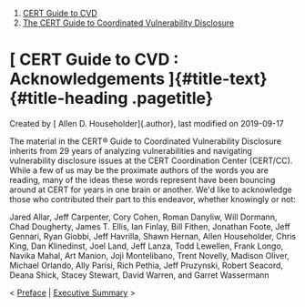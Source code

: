 



1.  [CERT Guide to CVD](index.html)
2.  [The CERT Guide to Coordinated Vulnerability
    Disclosure](The-CERT-Guide-to-Coordinated-Vulnerability-Disclosure_47677443.html)


# [ CERT Guide to CVD : Acknowledgements ]{#title-text} {#title-heading .pagetitle}




Created by [ Allen D. Householder]{.author}, last modified on 2019-09-17



The material in the CERT® Guide to Coordinated Vulnerability Disclosure
inherits from 29 years of analyzing vulnerabilities and navigating
vulnerability disclosure issues at the CERT Coordination Center
(CERT/CC). While a few of us may be the proximate authors of the words
you are reading, many of the ideas these words represent have been
bouncing around at CERT for years in one brain or another. We'd like to
acknowledge those who contributed their part to this endeavor, whether
knowingly or not:

Jared Allar, Jeff Carpenter, Cory Cohen, Roman Danyliw, Will Dormann,
Chad Dougherty, James T. Ellis, Ian Finlay, Bill Fithen, Jonathan Foote,
Jeff Gennari, Ryan Giobbi, Jeff Havrilla, Shawn Hernan, Allen
Householder, Chris King, Dan Klinedinst, Joel Land, Jeff Lanza, Todd
Lewellen, Frank Longo, Navika Mahal, Art Manion, Joji Montelibano, Trent
Novelly, Madison Oliver, Michael Orlando, Ally Parisi, Rich Pethia, Jeff
Pruzynski, Robert Seacord, Deana Shick, Stacey Stewart, David Warren,
and Garret Wassermann



\< [Preface](Preface_49414150.html) \| [Executive
Summary](Executive-Summary_49414154.html) \>














